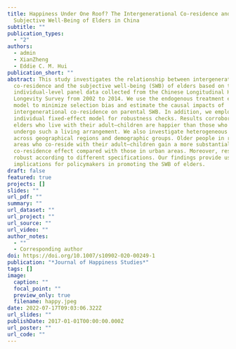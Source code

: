 ```yaml
---
title: Happiness Under One Roof? The Intergenerational Co-residence and
  Subjective Well-Being of Elders in China
subtitle: ""
publication_types:
  - "2"
authors:
  - admin
  - XianZheng
  - Eddie C. M. Hui
publication_short: ""
abstract: This study investigates the relationship between intergenerational
  co-residence and the subjective well-being (SWB) of elders based on the
  individual-level panel data collected from the Chinese Longitudinal Healthy
  Longevity Survey from 2002 to 2014. We use the endogenous treatment effect
  model to minimize selection bias and estimate the causal impacts of
  intergenerational co-residence on parental SWB. In addition, we employ the
  individual fixed-effect model for robustness checks. Results corroborate that
  elders who live with their adult–children are happier than those who do not
  undergo such a living arrangement. We also investigate heterogeneous effects
  across geographical regions and demographic groups. Older people in rural
  areas who co-reside with their adult–children gain a more substantial
  co-residence effect compared with those in urban areas. Moreover, results are
  robust according to different specifications. Our findings provide useful
  implications for policymakers in promoting the SWB of elders.
draft: false
featured: true
projects: []
slides: ""
url_pdf: ""
summary: ""
url_dataset: ""
url_project: ""
url_source: ""
url_video: ""
author_notes:
  - ""
  - Corresponding author
doi: https://doi.org/10.1007/s10902-020-00249-1
publication: "*Journal of Happiness Studies*"
tags: []
image:
  caption: ""
  focal_point: ""
  preview_only: true
  filename: happy.jpeg
date: 2022-07-17T09:03:06.322Z
url_slides: ""
publishDate: 2017-01-01T00:00:00.000Z
url_poster: ""
url_code: ""
---
```

